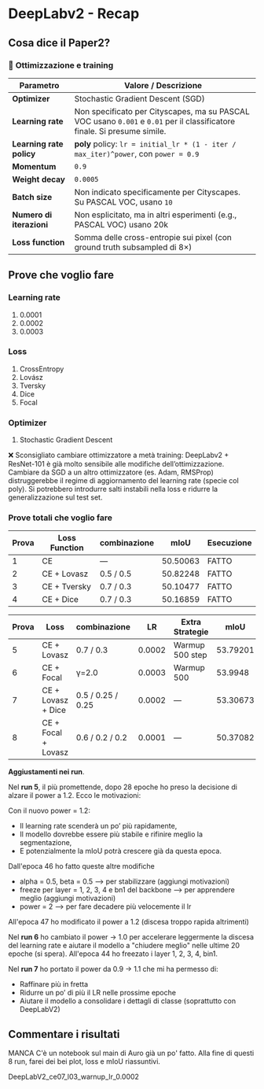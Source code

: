 # DeepLabv2 - Recap

## Cosa dice il Paper2?

### 🔧 **Ottimizzazione e training**

| Parametro                | Valore / Descrizione                                                                                                     |
| ------------------------ | ------------------------------------------------------------------------------------------------------------------------ |
| **Optimizer**            | Stochastic Gradient Descent (SGD)                                                                                        |
| **Learning rate**        | Non specificato per Cityscapes, ma su PASCAL VOC usano `0.001` e `0.01` per il classificatore finale. Si presume simile. |
| **Learning rate policy** | **poly** policy: `lr = initial_lr * (1 - iter / max_iter)^power`, con `power = 0.9`                                      |
| **Momentum**             | `0.9`                                                                                                                    |
| **Weight decay**         | `0.0005`                                                                                                                 |
| **Batch size**           | Non indicato specificamente per Cityscapes. Su PASCAL VOC, usano `10`                                                    |
| **Numero di iterazioni** | Non esplicitato, ma in altri esperimenti (e.g., PASCAL VOC) usano 20k                                                    |
| **Loss function**        | Somma delle cross-entropie sui pixel (con ground truth subsampled di 8×)                                                 |

## Prove che voglio fare
### Learning rate 
1. 0.0001
2. 0.0002
3. 0.0003

### Loss
1. CrossEntropy
2. Lovász
3. Tversky
4. Dice
5. Focal


### Optimizer
1. Stochastic Gradient Descent

❌ Sconsigliato cambiare ottimizzatore a metà training: DeepLabv2 + ResNet-101 è già molto sensibile alle modifiche dell’ottimizzazione. Cambiare da SGD a un altro ottimizzatore (es. Adam, RMSProp) distruggerebbe il regime di aggiornamento del learning rate (specie col poly). Si potrebbero introdurre salti instabili nella loss e ridurre la generalizzazione sul test set.

### Prove totali che voglio fare

| Prova | Loss Function | combinazione | mIoU         | Esecuzione |
| ----- | ------------- | -------------- | ------------ | ----- |
| 1     | CE            | —              | 50.50063     | FATTO |
| 2     | CE + Lovasz   | 0.5 / 0.5      | 50.82248     | FATTO |
| 3     | CE + Tversky  | 0.7 / 0.3      | 50.10477     | FATTO |
| 4     | CE + Dice     | 0.7 / 0.3      | 50.16859     | FATTO |


| Prova | Loss                | combinazione      | LR     | Extra Strategie  | mIoU         | Esecuzione |
| ----- | ------------------- | ----------------- | ------ | ---------------- | -------------| ---------- |
| 5     | CE + Lovasz         | 0.7 / 0.3         | 0.0002 | Warmup 500 step  | 53.79201     | FATTO      |
| 6     | CE + Focal          | γ=2.0             | 0.0003 | Warmup 500       | 53.9948      | FATTO      |
| 7     | CE + Lovasz + Dice  | 0.5 / 0.25 / 0.25 | 0.0002 | —                | 53.30673     | FATTO      |
| 8     | CE + Focal + Lovasz | 0.6 / 0.2 / 0.2   | 0.0001 | —                | 50.37082     | FATTO      |

**Aggiustamenti nei run**. 

Nel **run 5**, il più promettende, dopo 28 epoche ho preso la decisione di alzare il power a 1.2. Ecco le motivazioni:

Con il nuovo power = 1.2:

* Il learning rate scenderà un po’ più rapidamente,
* Il modello dovrebbe essere più stabile e rifinire meglio la segmentazione,
* E potenzialmente la mIoU potrà crescere già da questa epoca.

Dall'epoca 46 ho fatto queste altre modifiche
* alpha = 0.5, beta = 0.5 --> per stabilizzare (aggiungi motivazioni)
* freeze per layer = 1, 2, 3, 4 e bn1 del backbone --> per apprendere meglio (aggiungi motivazioni)
* power = 2 --> per fare decadere più velocemente il lr

All'epoca 47 ho modificato il power a 1.2 (discesa troppo rapida altrimenti)

Nel **run 6** ho cambiato il power → 1.0 per accelerare leggermente la discesa del learning rate e aiutare il modello a "chiudere meglio" nelle ultime 20 epoche (si spera).
All'epoca 44 ho freezato i layer 1, 2, 3, 4, bin1.

Nel **run 7** ho portato il power da 0.9 → 1.1 che mi ha permesso di:

* Raffinare più in fretta
* Ridurre un po’ di più il LR nelle prossime epoche
* Aiutare il modello a consolidare i dettagli di classe (soprattutto con DeepLabV2)


## Commentare i risultati 
MANCA 
C'è un notebook sul main di Auro già un po' fatto. Alla fine di questi 8 run, farei dei bei plot, loss e mIoU riassuntivi.

DeepLabV2_ce07_l03_warnup_lr_0.0002
